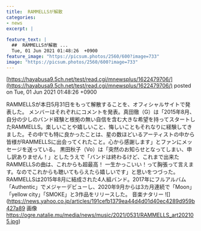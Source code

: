 ```yaml
---
title:  RAMMELLSが解散 
categories:
- news
excerpt: |
  
feature_text: |
  ##  RAMMELLSが解散 ...
  Tue, 01 Jun 2021 01:48:26  +0900
feature_image: "https://picsum.photos/2560/600?image=733"
image: "https://picsum.photos/2560/600?image=733"
---
```


[https://hayabusa9.5ch.net/test/read.cgi/mnewsplus/1622479706/](https://hayabusa9.5ch.net/test/read.cgi/mnewsplus/1622479706/)
posted on Tue, 01 Jun 2021 01:48:26  +0900

<!--more-->

RAMMELLSが本日5月31日をもって解散することを、オフィシャルサイトで発表した。 メンバーはそれぞれにコメントを発表。真田徹（G）は「2015年8月、自分の少しのバンド経験と根拠の無い自信を含む大きな希望を持ってスタートしたRAMMELLS。楽しいことや嬉しいこと、悔しいこともそれなりに経験してきました。その中でも特に良かったことは、星の数ほどいるアーティストの中から皆様がRAMMELLSに出会ってくれたこと。心から感謝します」とファンにメッセージを送っている。 黒田秋子（Vo）は「突然のお知らせとなってしまい、申し訳ありません！」としたうえで「バンドは終わるけど、これまで出来たRAMMELLSの曲は、これからも超最高！ 一生かっこいい！って胸張って言えます。なのでこれからも聴いてもらえたら嬉しいです」と思いをつづった。 RAMMELLSは2015年8月に結成された4人組バンド。2017年にフルアルバム「Authentic」でメジャーデビューし、2020年9月からは3カ月連続で「Moon」「yellow city」「SMOKE」と3作品をリリースした。 音楽ナタリー ![](https://news.yahoo.co.jp/articles/191cefb1379ea44d4d01d40ec4289d959b427a89 画像 https://ogre.natalie.mu/media/news/music/2021/0531/RAMMELLS_art202105.jpg)
